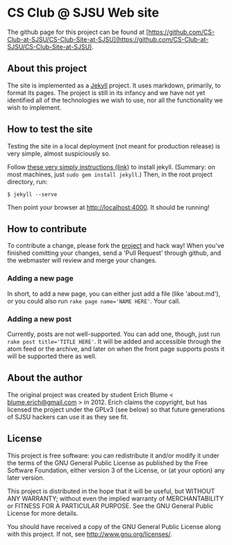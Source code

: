 # CS Club @ SJSU Web site

The github page for this project can be found at [https://github.com/CS-Club-at-SJSU/CS-Club-Site-at-SJSU](https://github.com/CS-Club-at-SJSU/CS-Club-Site-at-SJSU).

## About this project

The site is implemented as a [Jekyll](http://jekyllrb.com/) project. It uses markdown, primarily, to format its pages. The project is still in its infancy and we have not yet identified all of the technologies we wish to use, nor all the functionality we wish to implement.

## How to test the site

Testing the site in a local deployment (not meant for production release) is very simple, almost suspiciously so.

Follow [these very simply instructions (link)](https://github.com/mojombo/jekyll/wiki/install) to install jekyll. (Summary: on most machines, just `sudo gem install jekyll`.) Then, in the root project directory, run:

    $ jekyll --serve

Then point your browser at [http://localhost:4000](http://localhost:4000). It should be running!

## How to contribute

To contribute a change, please fork the [project](https://github.com/CS-Club-at-SJSU/CS-Club-Site-at-SJSU) and hack way! When you've finished comitting your changes, send a 'Pull Request' through github, and the webmaster will review and merge your changes.

### Adding a new page

In short, to add a new page, you can either just add a file (like 'about.md'),
or you could also run `rake page name='NAME HERE'`. Your call.

### Adding a new post

Currently, posts are not well-supported. You can add one, though, just run
`rake post title='TITLE HERE'`. It will be added and accessible through the
atom feed or the archive, and later on when the front page supports posts it
will be supported there as well.


## About the author

The original project was created by student Erich Blume
< [blume.erich@gmail.com](mailto:blume.erich@gmail.com) > in 2012. Erich claims
the copyright, but has licensed the project under the GPLv3 (see below) so that
future generations of SJSU hackers can use it as they see fit.

## License

This project is free software: you can redistribute it and/or modify
it under the terms of the GNU General Public License as published by
the Free Software Foundation, either version 3 of the License, or
(at your option) any later version.

This project is distributed in the hope that it will be useful,
but WITHOUT ANY WARRANTY; without even the implied warranty of
MERCHANTABILITY or FITNESS FOR A PARTICULAR PURPOSE.  See the
GNU General Public License for more details.

You should have received a copy of the GNU General Public License
along with this project.  If not, see <http://www.gnu.org/licenses/>.


